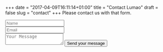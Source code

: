 +++
date = "2017-04-09T16:11:14+01:00"
title = "Contact Lumao"
draft = false
slug = "contact"
+++
Please contact us with that form.
<form class="contact-form"  action="https://formspree.io/aurelien@lavoweb.net" method="POST">
    <div class="row">
        <div class="col-md-6">
            <input class="form-input" type="text" placeholder="Name" name="name" required/>
        </div>
        <div class="col-md-6">
            <input class="form-input" type="email" placeholder="Email" name="_replyto" required/>
        </div>
    </div>
    <input type="hidden" name="_subject" value="Contact Lumao" />
    <input type="hidden" name="_next" value="{{ .Site.BaseURL }}post/merci/" />
    <input type="hidden" name="_format" value="plain" />
    <input type="text" name="_gotcha" style="display:none" />
    <textarea class="form-input" placeholder="Your Message" name="message"></textarea>
    <input class="btn form-btn" type="submit" value="Send your message"/>
</form>